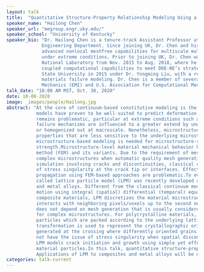 ```yaml
---
layout: talk
title:  "Quantitative Structure-Property Relationship Modeling Using a Meshfree Approach"
speaker_name: "Hailong Chen" 
speaker_url: "megroup.engr.uky.edu/"
speaker_school: "University of Kentucky"
speaker_bio: "Dr. Hailong Chen is a tenure-track Assistant Professor at the University of Kentucky (UK) in the Mechanical
             Engineering Department. Since joining UK, Dr. Chen and his research group have been focusing on developing
             advanced nonlocal meshfree capabilities for multiscale multiphysics modeling and simulation of materials failure
             under extreme conditions. Prior to joining UK, Dr. Chen was a postdoctoral computational scientist at Idaho
             National Laboratory from Nov. 2015 to Aug. 2018, where he worked on developing MOOSE-based and BISON-
             coupled computational capabilities to meet DOE-NE’s strategic needs. Dr. Chen obtained his Ph.D. from Arizona
             State University in 2015 under Dr. Yongming Liu, with a research focus on developing computational models for
             materials failure modeling. Dr. Chen is a member of several research communities, such as Engineering Institute of
             Mechanics (EMI) and U.S. Association for Computational Mechanics (USACM)."
talk_date: "10:00 AM MST, Oct. 30, 2020"
date: 10-08-2020
image: _images/people/Hailong.jpg
abstract: "At the core of continuum-based constitutive modeling is the concept of homogenization. Continuum constitutive
           models have proven to be well-suited to predict deformation response, yet the ability to predict damage and life
           remains problematic, particular at extreme conditions such as high temperature. This is understandable since
           failure mechanisms are influenced to a greater extend by underlying, lower length scale features which are ignored
           or homogenized out at macroscale. Nonetheless, microstructure-based homogenization is still useful for material
           properties that are less sensitive to the underlying microstructure such as elastic modulus, but predictive
           microstructure-based modeling is needed for microstructure-sensitive material properties such as failure
           strength.Microstructure-level material mechanical behavior has been predominantly modeled using finite element
           method (FEM) and its variants. Due to the requirement of mesh generation, difficulties arise in these methods for
           complex microstructures when automatic quality mesh generation is impossible. More importantly, for
           simulation involving cracks and discontinuities, classical continuum mechanics-based approaches have the issue
           of stress singularity at the crack tip or interfaces. Effective modeling and simulation of crack nucleation and
           propagation using FEM-based approaches are problematic.To overcome these challenges, a nonlocal method
           called lattice particle model (LPM) was recently developed and has been successfully applied to both composites
           and metal alloys. Different from the classical continuum mechanics theory, LPM reformulates the equations of
           motion using integral (spatial) differential (temporal) equations rather than partial differential equations. For
           composite materials, LPM discretizes the material microstructure into pixels (2D) or voxels (3D). A pixel/voxel
           interacts with neighboring pixels/voxels up to the second nearest neighbors via bond-like force. As a result, LPM
           does not depend on mesh generation that is usually considered as the most difficult part in mesh-based approaches
           for complex microstructures. For polycrystalline materials, LPM discretizes individual grain into material
           particles which are packed according to the underlying lattice structure. Lattice rotation rather than coordinate
           transformation is used to represent the crystallographic orientation of a grain. Grain boundaries are automatically
           generated at the crossing where differently oriented grains intersect. Thanks to these distinct features, LPM does
           not have the issue of stress singularity when spatial discontinuities exist in the domain of interest. In addition,
           LPM models crack initiation and growth using simple yet effective bond failure rule between otherwise interacting
           material particles.In this talk, quantitative structure-property relationship modeling using LPM will be presented.
           Applications of LPM to composites and metal alloys will be discussed."
categories: talk-current
---
```


